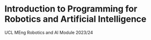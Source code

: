 # Introduction to Programming for Robotics and Artificial Intelligence 
UCL MEng Robotics and AI Module 2023/24
